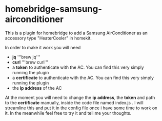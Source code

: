 # homebridge-samsung-airconditioner
This is a plugin for homebridge to add a Samsung AirConditioner as an accessory type "HeaterCooler" in homekit.


In order to make it work you will need 


- **jq** 
'''brew jq'''
- **curl** 
'''brew curl'''
- a **token** to authenticate with the AC. You can find this very simply running the plugin
- a **certificate** to authenticate with the AC. You can find this very simply running the plugin
- the **ip address** of the AC 


At the moment you will need to change the **ip address**, the **token** and path to the **certificate** manually, inside the code file named index.js . 
I will streamline this and put it in the config file once i have some time to work on it. 
In the meanwhile feel free to try it and tell me your thoughts.
